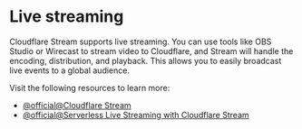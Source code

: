 # Live streaming

Cloudflare Stream supports live streaming. You can use tools like OBS Studio or Wirecast to stream video to Cloudflare, and Stream will handle the encoding, distribution, and playback. This allows you to easily broadcast live events to a global audience.

Visit the following resources to learn more:

- [@official@Cloudflare Stream](https://www.cloudflare.com/developer-platform/products/cloudflare-stream/)
- [@official@Serverless Live Streaming with Cloudflare Stream](https://blog.cloudflare.com/stream-live/)